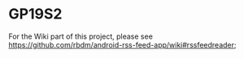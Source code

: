 # GP19S2

For the Wiki part of this project, please see https://github.com/rbdm/android-rss-feed-app/wiki#rssfeedreader;
